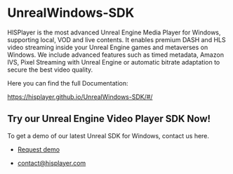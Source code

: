# UnrealWindows-SDK

HlSPlayer is the most advanced Unreal Engine Media Player for Windows, supporting local, VOD and live contents. It enables premium DASH and HLS video streaming inside your Unreal Engine games and metaverses on Windows. We include advanced features such as timed metadata, Amazon IVS, Pixel Streaming with Unreal Engine or automatic bitrate adaptation to secure the best video quality.

Here you can find the full Documentation:

https://hisplayer.github.io/UnrealWindows-SDK/#/

## Try our Unreal Engine Video Player SDK Now!

To get a demo of our latest Unreal SDK for Windows, contact us here.

* [Request demo](https://hisplayer.com/unreal-player-sdk/)

* contact@hisplayer.com
